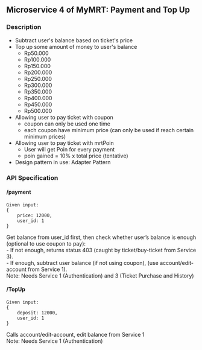 ## Microservice 4 of MyMRT: Payment and Top Up

### Description
- Subtract user's balance based on ticket's price
- Top up some amount of money to user's balance
  - Rp50.000
  - Rp100.000
  - Rp150.000
  - Rp200.000
  - Rp250.000
  - Rp300.000
  - Rp350.000
  - Rp400.000
  - Rp450.000
  - Rp500.000
- Allowing user to pay ticket with coupon
  - coupon can only be used one time
  - each coupon have minimum price (can only be used if reach certain minimum prices)
- Allowing user to pay ticket with mrtPoin
  - User will get Poin for every payment
  - poin gained = 10% x total price (tentative)
- Design pattern in use: Adapter Pattern

### API Specification
#### /payment
``` 
Given input:
{
    price: 12000,
    user_id: 1
}

 ```
Get balance from user_id first, then check whether user’s balance is enough (optional to use coupon to pay):
<br>- If not enough, returns status 403 (caught by ticket/buy-ticket from Service 3).
<br>- If enough, subtract user balance (if not using coupon), (use account/edit-account from Service 1).
<br> Note: Needs Service 1 (Authentication) and 3 (Ticket Purchase and History)

#### /TopUp
``` 
Given input:
{
    deposit: 12000,
    user_id: 1
}
 ```
Calls account/edit-account, edit balance from Service 1 
<br> Note: Needs Service 1 (Authentication)

